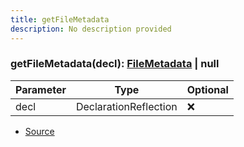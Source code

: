 ```yaml
---
title: getFileMetadata
description: No description provided
---
```



### getFileMetadata(decl): [FileMetadata](/docs/markdown/types/FileMetadata.md) | null

| Parameter | Type | Optional |
| ----------- | ----------- | ----------- |
| decl | DeclarationReflection | ❌ |


- [Source](https://github.com/neplextech/micro-docgen/blob/515b36b40a80a8da0e52785839d6336deb90e3f3/src/utils/helpers.ts#L10)